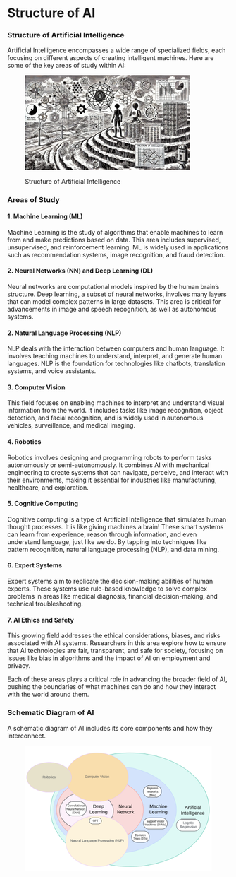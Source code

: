 # Structure of AI

### Structure of Artificial Intelligence

Artificial Intelligence encompasses a wide range of specialized fields, each focusing on different aspects of creating intelligent machines. Here are some of the key areas of study within AI:

<div align="left"><figure><img src="../../.gitbook/assets/image (2) (1) (1) (1) (1) (1) (1) (1) (1) (1).png" alt="" width="375"><figcaption><p>Structure of Artificial Intelligence</p></figcaption></figure></div>

### Areas of Study

#### 1. Machine Learning (ML)

Machine Learning is the study of algorithms that enable machines to learn from and make predictions based on data. This area includes supervised, unsupervised, and reinforcement learning. ML is widely used in applications such as recommendation systems, image recognition, and fraud detection.

#### 2. Neural Networks (NN) and Deep Learning (DL)

Neural networks are computational models inspired by the human brain’s structure. Deep learning, a subset of neural networks, involves many layers that can model complex patterns in large datasets. This area is critical for advancements in image and speech recognition, as well as autonomous systems.

#### 2. Natural Language Processing (NLP)

NLP deals with the interaction between computers and human language. It involves teaching machines to understand, interpret, and generate human languages. NLP is the foundation for technologies like chatbots, translation systems, and voice assistants.

#### 3. Computer Vision

This field focuses on enabling machines to interpret and understand visual information from the world. It includes tasks like image recognition, object detection, and facial recognition, and is widely used in autonomous vehicles, surveillance, and medical imaging.

#### 4. Robotics

Robotics involves designing and programming robots to perform tasks autonomously or semi-autonomously. It combines AI with mechanical engineering to create systems that can navigate, perceive, and interact with their environments, making it essential for industries like manufacturing, healthcare, and exploration.

#### 5. Cognitive Computing

Cognitive computing is a type of Artificial Intelligence that simulates human thought processes. It is like giving machines a brain! These smart systems can learn from experience, reason through information, and even understand language, just like we do. By tapping into techniques like pattern recognition, natural language processing (NLP), and data mining.

#### 6. Expert Systems

Expert systems aim to replicate the decision-making abilities of human experts. These systems use rule-based knowledge to solve complex problems in areas like medical diagnosis, financial decision-making, and technical troubleshooting.

#### 7. AI Ethics and Safety

This growing field addresses the ethical considerations, biases, and risks associated with AI systems. Researchers in this area explore how to ensure that AI technologies are fair, transparent, and safe for society, focusing on issues like bias in algorithms and the impact of AI on employment and privacy.

Each of these areas plays a critical role in advancing the broader field of AI, pushing the boundaries of what machines can do and how they interact with the world around them.

### Schematic Diagram of AI

A schematic diagram of AI includes its core components and how they interconnect.

<div align="left"><figure><img src="../../.gitbook/assets/image (1) (1) (1) (1) (1) (1) (1) (1) (1) (1) (1) (1) (1) (1) (1).png" alt="" width="563"><figcaption></figcaption></figure></div>

